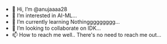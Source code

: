 - 👋 Hi, I’m @anujaaaa28
- 👀 I’m interested in AI-ML...
- 🌱 I’m currently learning Nothinggggggggg...
- 💞️ I’m looking to collaborate on IDK...
- 📫 How to reach me well.. There's no need to reach me out...

<!---
anujaaaa28/anujaaaa28 is a ✨ special ✨ repository because its `README.md` (this file) appears on your GitHub profile.
You can click the Preview link to take a look at your changes.
--->
